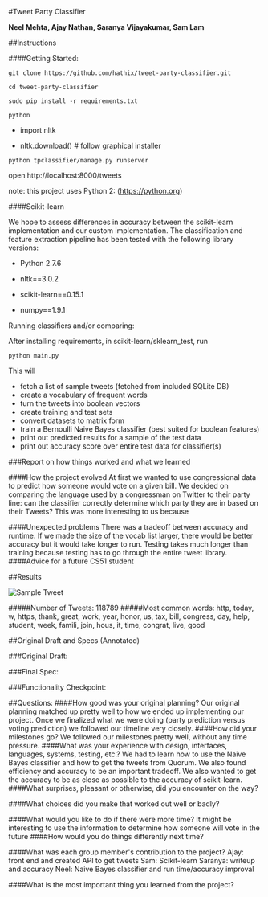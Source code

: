 #Tweet Party Classifier

**Neel Mehta, Ajay Nathan, Saranya Vijayakumar, Sam Lam**

##Instructions

####Getting Started:

```git clone https://github.com/hathix/tweet-party-classifier.git```

```cd tweet-party-classifier```

```sudo pip install -r requirements.txt```

```python```

   - import nltk
  
   - nltk.download() # follow graphical installer
  
```python tpclassifier/manage.py runserver```

 open http://localhost:8000/tweets 

note: this project uses Python 2: (https://python.org)

####Scikit-learn

We hope to assess differences in accuracy between the scikit-learn implementation and our custom implementation. The classification and feature extraction pipeline has been tested with the
following library versions:

- Python 2.7.6

- nltk==3.0.2

- scikit-learn==0.15.1

- numpy==1.9.1

Running classifiers and/or comparing:

After installing requirements, in scikit-learn/sklearn_test, run

```python main.py```

This will

- fetch a list of sample tweets (fetched from included SQLite DB)
- create a vocabulary of frequent words
- turn the tweets into boolean vectors
- create training and test sets
- convert datasets to matrix form
- train a Bernoulli Naive Bayes classifier (best suited for boolean features)
- print out predicted results for a sample of the test data
- print out accuracy score over entire test data for classifier(s)


###Report on how things worked and what we learned

####How the project evolved
At first we wanted to use congressional data to predict how someone would vote on a given bill. We decided on comparing the language used by a congressman on Twitter to their party line: can the classifier correctly determine which party they are in based on their Tweets? This was more interesting to us because 

####Unexpected problems
There was a tradeoff between accuracy and runtime. If we made the size of the vocab list larger, there would be better accuracy but it would take longer to run. Testing takes much longer than training because testing has to go through the entire tweet library.
####Advice for a future CS51 student

##Results

![Sample Tweet]()

#####Number of Tweets: 118789
#####Most common words: http, today, w, https, thank, great, work, year, honor, us, tax, bill, congress, day, help, student, week, famili, join, hous, it, time, congrat, live, good


##Original Draft and Specs (Annotated)


###Original Draft: 


###Final Spec: 


###Functionality Checkpoint:


##Questions:
####How good was your original planning?
Our original planning matched up pretty well to how we ended up implementing our project. Once we finalized what we were doing (party prediction versus voting prediction) we followed our timeline very closely.
####How did your milestones go?
We followed our milestones pretty well, without any time pressure. 
####What was your experience with design, interfaces, languages, systems, testing, etc.?
We had to learn how to use the Naive Bayes classifier and how to get the tweets from Quorum. We also found efficiency and accuracy to be an important tradeoff. We also wanted to get the accuracy to be as close as possible to the accuracy of scikit-learn. 
####What surprises, pleasant or otherwise, did you encounter on the way?

####What choices did you make that worked out well or badly?

####What would you like to do if there were more time?
It might be interesting to use the information to determine how someone will vote in the future 
####How would you do things differently next time?

####What was each group member's contribution to the project?
Ajay: front end and created API to get tweets
Sam: Scikit-learn
Saranya: writeup and accuracy
Neel: Naive Bayes classifier and run time/accuracy improval 

####What is the most important thing you learned from the project?

